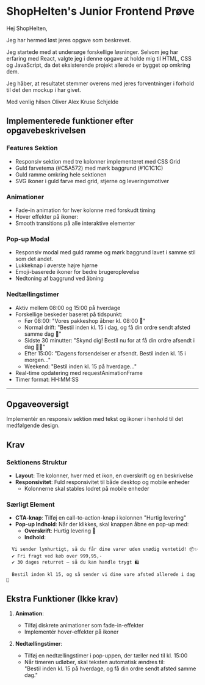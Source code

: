 # ShopHelten's Junior Frontend Prøve

Hej ShopHelten,

Jeg har hermed løst jeres opgave som beskrevet.

Jeg startede med at undersøge forskellige løsninger. Selvom jeg har erfaring med React, valgte jeg i denne opgave at holde mig til HTML, CSS og JavaScript, da det eksisterende projekt allerede er bygget op omkring dem.

Jeg håber, at resultatet stemmer overens med jeres forventninger i forhold til det den mockup i har givet.

Med venlig hilsen
Oliver Alex Kruse Schjelde

## Implementerede funktioner efter opgavebeskrivelsen

### Features Sektion
- Responsiv sektion med tre kolonner implementeret med CSS Grid
- Guld farvetema (#C5A572) med mørk baggrund (#1C1C1C)
- Guld ramme omkring hele sektionen
- SVG ikoner i guld farve med grid, stjerne og leveringsmotiver

### Animationer
- Fade-in animation for hver kolonne med forskudt timing
- Hover effekter på ikoner:
- Smooth transitions på alle interaktive elementer

### Pop-up Modal
- Responsiv modal med guld ramme og mørk baggrund lavet i samme stil som det andet.
- Lukkeknap i øverste højre hjørne
- Emoji-baserede ikoner for bedre brugeroplevelse
- Nedtoning af baggrund ved åbning

### Nedtællingstimer
- Aktiv mellem 08:00 og 15:00 på hverdage
- Forskellige beskeder baseret på tidspunkt:
  - Før 08:00: "Vores pakkeshop åbner kl. 08:00 🌅"
  - Normal drift: "Bestil inden kl. 15 i dag, og få din ordre sendt afsted samme dag 🚚"
  - Sidste 30 minutter: "Skynd dig! Bestil nu for at få din ordre afsendt i dag 🏃‍♂️"
  - Efter 15:00: "Dagens forsendelser er afsendt. Bestil inden kl. 15 i morgen..."
  - Weekend: "Bestil inden kl. 15 på hverdage..."
- Real-time opdatering med requestAnimationFrame
- Timer format: HH:MM:SS


---

## Opgaveoversigt

Implementér en responsiv sektion med tekst og ikoner i henhold til det medfølgende design.

## Krav

### Sektionens Struktur

- **Layout**: Tre kolonner, hver med et ikon, en overskrift og en beskrivelse
- **Responsivitet**: Fuld responsivitet til både desktop og mobile enheder
    - Kolonnerne skal stables lodret på mobile enheder

### Særligt Element

- **CTA-knap**: Tilføj en call-to-action-knap i kolonnen "Hurtig levering"
- **Pop-up Indhold**: Når der klikkes, skal knappen åbne en pop-up med:
    - **Overskrift**: Hurtig levering 🚀
    - **Indhold**:

```text
  Vi sender lynhurtigt, så du får dine varer uden unødig ventetid! 📦✨
  ✔ Fri fragt ved køb over 999,95,-
  ✔ 30 dages returret – så du kan handle trygt 🛍️

  Bestil inden kl 15, og så sender vi dine vare afsted allerede i dag 🚚
```

## Ekstra Funktioner (Ikke krav)

1. **Animation**:
    - Tilføj diskrete animationer som fade-in-effekter
    - Implementér hover-effekter på ikoner

2. **Nedtællingstimer**:
    - Tilføj en nedtællingstimer i pop-uppen, der tæller ned til kl. 15:00
    - Når timeren udløber, skal teksten automatisk ændres til:  
      "Bestil inden kl. 15 på hverdage, og få din ordre sendt afsted samme dag."
